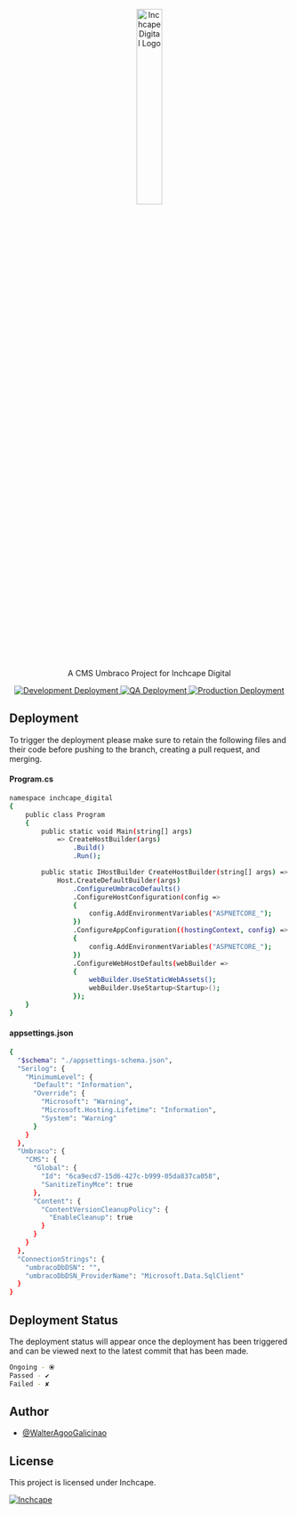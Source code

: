 <p align="center"> <img width="30%" src="https://dev.inchcape.digital/media/0-images/navigation/Inchcape_Digital_Logo_Hor_rgb-1.png" alt="Inchcape Digital Logo"> </p>

<p align="center">A CMS Umbraco Project for Inchcape Digital</p>
<p align="center">
<a href="https://dev.inchcape.digital/">
<img src="https://img.shields.io/badge/development_deployment-%E2%9C%94-green?style=for-the-badge" alt="Development Deployment"/>
</a>
 <a href="https://qa.inchcape.digital/">
<img src="https://img.shields.io/badge/qa_deployment-%E2%9C%94-green?style=for-the-badge" alt="QA Deployment"/>
</a>
<a href="">
<img src="https://img.shields.io/badge/production_deployment-%E2%9C%98-red?style=for-the-badge" alt="Production Deployment"/>
</a>
</p>

## Deployment
To trigger the deployment please make sure to retain the following files and their code before pushing to the branch, creating a pull request, and merging.

#### Program.cs
```bash
namespace inchcape_digital
{
    public class Program
    {
        public static void Main(string[] args)
            => CreateHostBuilder(args)
                .Build()
                .Run();

        public static IHostBuilder CreateHostBuilder(string[] args) =>
            Host.CreateDefaultBuilder(args)
                .ConfigureUmbracoDefaults()
                .ConfigureHostConfiguration(config =>
                {
                    config.AddEnvironmentVariables("ASPNETCORE_");
                })
                .ConfigureAppConfiguration((hostingContext, config) =>
                {
                    config.AddEnvironmentVariables("ASPNETCORE_");
                })
                .ConfigureWebHostDefaults(webBuilder =>
                {
                    webBuilder.UseStaticWebAssets();
                    webBuilder.UseStartup<Startup>();
                });
    }
}
```

#### appsettings.json
```bash
{
  "$schema": "./appsettings-schema.json",
  "Serilog": {
    "MinimumLevel": {
      "Default": "Information",
      "Override": {
        "Microsoft": "Warning",
        "Microsoft.Hosting.Lifetime": "Information",
        "System": "Warning"
      }
    }
  },
  "Umbraco": {
    "CMS": {
      "Global": {
        "Id": "6ca9ecd7-15d6-427c-b999-05da837ca058",
        "SanitizeTinyMce": true
      },
      "Content": {
        "ContentVersionCleanupPolicy": {
          "EnableCleanup": true
        }
      }
    }
  },
  "ConnectionStrings": {
    "umbracoDbDSN": "",
    "umbracoDbDSN_ProviderName": "Microsoft.Data.SqlClient"
  }
}
```

## Deployment Status
The deployment status will appear once the deployment has been triggered and can be viewed next to the latest commit that has been made. 

```bash
Ongoing - ⦿
Passed - ✔
Failed - ✘
```

## Author
- [@WalterAgooGalicinao](https://github.com/WalterAgooGalicinao)

## License
This project is licensed under Inchcape.
<p>
<a href="https://www.inchcape.com/">
<img src="https://img.shields.io/badge/license-inchcape-blue?style=for-the-badge" alt="Inchcape"/>
</a>
</p>

